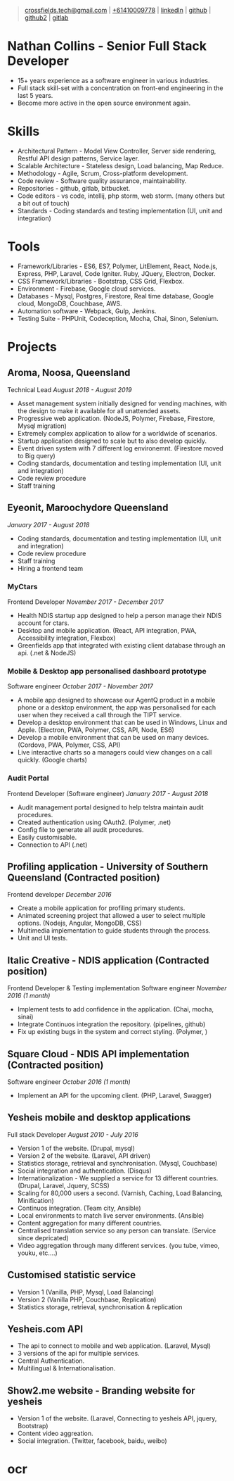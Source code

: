 > [crossfields.tech@gmail.com](mailto:crossfields.tech@gmail.com) |
> [+61410009778](tel:+61410009778) |
> [linkedIn](href:https://www.linkedin.com/in/nathan-collins-853416104/) |
> [github](https://github.com/crossfields-technology) |
> [github2](https://github.com/nathan-collins) |
> [gitlab](https://gitlab.com/nathancollins)

# Nathan Collins - Senior Full Stack Developer

- 15+ years experience as a software engineer in various industries.
- Full stack skill-set with a concentration on front-end engineering in the last 5 years.
- Become more active in the open source environment again.

# Skills

- Architectural Pattern - Model View Controller, Server side rendering, Restful API design patterns, Service layer.
- Scalable Architecture - Stateless design, Load balancing, Map Reduce.
- Methodology - Agile, Scrum, Cross-platform development.
- Code review - Software quality assurance, maintainability.
- Repositories - github, gitlab, bitbucket.
- Code editors - vs code, intellij, php storm, web storm. (many others but a bit out of touch)
- Standards - Coding standards and testing implementation (UI, unit and integration)

# Tools

- Framework/Libraries - ES6, ES7, Polymer, LitElement, React, Node.js, Express, PHP, Laravel, Code Igniter. Ruby, JQuery, Electron, Docker.
- CSS Framework/Libraries - Bootstrap, CSS Grid, Flexbox.
- Environment - Firebase, Google cloud services.
- Databases - Mysql, Postgres, Firestore, Real time database, Google cloud, MongoDB, Couchbase, AWS.
- Automation software - Webpack, Gulp, Jenkins.
- Testing Suite - PHPUnit, Codeception, Mocha, Chai, Sinon, Selenium.

# Projects

## Aroma, Noosa, Queensland

Technical Lead
_August 2018 - August 2019_

- Asset management system initially designed for vending machines, with the design to make it available for all unattended assets.
- Progressive web application. (NodeJS, Polymer, Firebase, Firestore, Mysql migration)
- Extremely complex application to allow for a worldwide of scenarios.
- Startup application designed to scale but to also develop quickly.
- Event driven system with 7 different log environemnt. (Firestore moved to Big query)
- Coding standards, documentation and testing implementation (UI, unit and integration)
- Code review procedure
- Staff training

## Eyeonit, Maroochydore Queensland

_January 2017 - August 2018_

- Coding standards, documentation and testing implementation (UI, unit and integration)
- Code review procedure
- Staff training
- Hiring a frontend team

### MyCtars

Frontend Developer
_November 2017 - December 2017_

- Health NDIS startup app designed to help a person manage their NDIS account for ctars.
- Desktop and mobile application. (React, API integration, PWA, Accessibility integration, Flexbox)
- Greenfields app that integrated with existing client database through an api. (.net & NodeJS)

### Mobile & Desktop app personalised dashboard prototype

Software engineer
_October 2017 - November 2017_

- A mobile app designed to showcase our AgentQ product in a mobile phone or a desktop environment, the app was personalised for each user when they received a call through the TIPT service.
- Develop a desktop environment that can be used in Windows, Linux and Apple. (Electron, PWA, Polymer, CSS, API, Node, ES6)
- Develop a mobile environment that can be used on many devices. (Cordova, PWA, Polymer, CSS, API)
- Live interactive charts so a managers could view changes on a call quickly. (Google charts)

### Audit Portal

Frontend Developer (Software engineer)
_January 2017 - August 2018_

- Audit management portal designed to help telstra maintain audit procedures.
- Created authentication using OAuth2. (Polymer, .net)
- Config file to generate all audit procedures.
- Easily customisable.
- Connection to API (.net)

## Profiling application - University of Southern Queensland (Contracted position)

Frontend developer
_December 2016_

- Create a mobile application for profiling primary students.
- Animated screening project that allowed a user to select multiple options. (Nodejs, Angular, MongoDB, CSS)
- Multimedia implementation to guide students through the process.
- Unit and UI tests.

## Italic Creative - NDIS application (Contracted position)

Frontend Developer & Testing implementation Software engineer
_November 2016 (1 month)_

- Implement tests to add confidence in the application. (Chai, mocha, sinai)
- Integrate Continuos integration the repository. (pipelines, github)
- Fix up existing bugs in the system and correct styling. (Polymer, )

## Square Cloud - NDIS API implementation (Contracted position)

Software engineer
_October 2016 (1 month)_

- Implement an API for the upcoming client. (PHP, Laravel, Swagger)

## Yesheis mobile and desktop applications

Full stack Developer
_August 2010 - July 2016_

- Version 1 of the website. (Drupal, mysql)
- Version 2 of the website. (Laravel, API driven)
- Statistics storage, retrieval and synchronisation. (Mysql, Couchbase)
- Social integration and authentication. (Disqus)
- Internationalization - We supplied a service for 13 different countries. (Drupal, Laravel, Jquery, SCSS)
- Scaling for 80,000 users a second. (Varnish, Caching, Load Balancing, Minification)
- Continuos integration. (Team city, Ansible)
- Local environments to match live server environments. (Ansible)
- Content aggregation for many different countries.
- Centralised translation service so any person can translate. (Service since depricated)
- Video aggregation through many different services. (you tube, vimeo, youku, etc....)

## Customised statistic service

- Version 1 (Vanilla, PHP, Mysql, Load Balancing)
- Version 2 (Vanilla PHP, Couchbase, Replication)
- Statistics storage, retrieval, synchronisation & replication

## Yesheis.com API

- The api to connect to mobile and web application. (Laravel, Mysql)
- 3 versions of the api for multiple services.
- Central Authentication.
- Multilingual & Internationalisation.

## Show2.me website - Branding website for yesheis

- Version 1 of the website. (Laravel, Connecting to yesheis API, jquery, Bootstrap)
- Content video aggreation.
- Social integration. (Twitter, facebook, baidu, weibo)
# ocr
